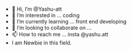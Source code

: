 - 👋 Hi, I’m @Yashu-att
- 👀 I’m interested in ... coding
- 🌱 I’m currently learning ... front end developing 
- 💞️ I’m looking to collaborate on ...
- 📫 How to reach me ... insta @yashu.att
- I am Newbie in this field. 
<!---
Yashu-att/Yashu-att is a ✨ special ✨ repository because its `README.md` (this file) appears on your GitHub profile.
You can click the Preview link to take a look at your changes.
--->
